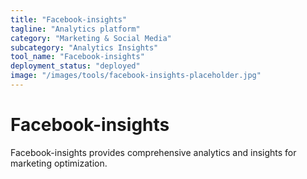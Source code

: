```yaml
---
title: "Facebook-insights"
tagline: "Analytics platform"
category: "Marketing & Social Media"
subcategory: "Analytics Insights"
tool_name: "Facebook-insights"
deployment_status: "deployed"
image: "/images/tools/facebook-insights-placeholder.jpg"
---
```


# Facebook-insights

Facebook-insights provides comprehensive analytics and insights for marketing optimization.
